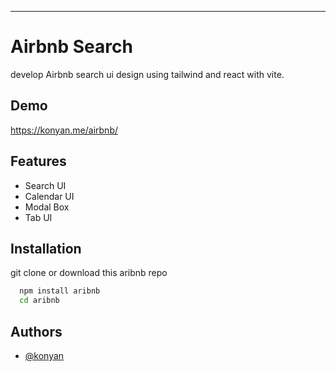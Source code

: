 ---

# Airbnb Search

develop Airbnb search ui design using tailwind and react with vite.

## Demo

https://konyan.me/airbnb/

## Features

- Search UI
- Calendar UI
- Modal Box
- Tab UI

## Installation

git clone or download this aribnb repo

```bash
  npm install aribnb
  cd aribnb
```

## Authors

- [@konyan](https://www.github.com/konyan)
